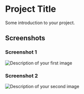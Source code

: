 # Project Title

Some introduction to your project.

## Screenshots

### Screenshot 1
![Description of your first image](https://github.com/SilkTune/Silktune/assets/149371173/85580e4e-cef7-4229-82ec-2091bbdb7c08.jpg)

### Screenshot 2
![Description of your second image](https://github.com/SilkTune/Silktune/assets/149371173/85580e4e-cef7-4229-82ec-2091bbdb7c08.jpg)
